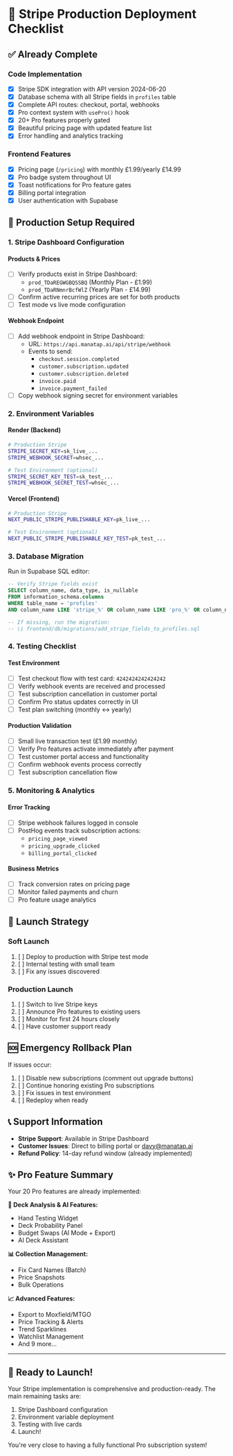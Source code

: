 # 🚀 Stripe Production Deployment Checklist

## ✅ **Already Complete**

### Code Implementation
- [x] Stripe SDK integration with API version 2024-06-20
- [x] Database schema with all Stripe fields in `profiles` table
- [x] Complete API routes: checkout, portal, webhooks
- [x] Pro context system with `usePro()` hook
- [x] 20+ Pro features properly gated
- [x] Beautiful pricing page with updated feature list
- [x] Error handling and analytics tracking

### Frontend Features
- [x] Pricing page (`/pricing`) with monthly £1.99/yearly £14.99
- [x] Pro badge system throughout UI
- [x] Toast notifications for Pro feature gates
- [x] Billing portal integration
- [x] User authentication with Supabase

## 🔧 **Production Setup Required**

### 1. Stripe Dashboard Configuration

#### Products & Prices
- [ ] Verify products exist in Stripe Dashboard:
  - `prod_TDaREGWGBQSSBQ` (Monthly Plan - £1.99)
  - `prod_TDaRNmnrBcfWlZ` (Yearly Plan - £14.99)
- [ ] Confirm active recurring prices are set for both products
- [ ] Test mode vs live mode configuration

#### Webhook Endpoint
- [ ] Add webhook endpoint in Stripe Dashboard:
  - URL: `https://api.manatap.ai/api/stripe/webhook`
  - Events to send:
    - `checkout.session.completed`
    - `customer.subscription.updated` 
    - `customer.subscription.deleted`
    - `invoice.paid`
    - `invoice.payment_failed`
- [ ] Copy webhook signing secret for environment variables

### 2. Environment Variables

#### Render (Backend)
```bash
# Production Stripe
STRIPE_SECRET_KEY=sk_live_...
STRIPE_WEBHOOK_SECRET=whsec_...

# Test Environment (optional)
STRIPE_SECRET_KEY_TEST=sk_test_...
STRIPE_WEBHOOK_SECRET_TEST=whsec_...
```

#### Vercel (Frontend)  
```bash
# Production Stripe
NEXT_PUBLIC_STRIPE_PUBLISHABLE_KEY=pk_live_...

# Test Environment (optional) 
NEXT_PUBLIC_STRIPE_PUBLISHABLE_KEY_TEST=pk_test_...
```

### 3. Database Migration

Run in Supabase SQL editor:

```sql
-- Verify Stripe fields exist
SELECT column_name, data_type, is_nullable 
FROM information_schema.columns 
WHERE table_name = 'profiles' 
AND column_name LIKE 'stripe_%' OR column_name LIKE 'pro_%' OR column_name = 'is_pro';

-- If missing, run the migration:
-- \i frontend/db/migrations/add_stripe_fields_to_profiles.sql
```

### 4. Testing Checklist

#### Test Environment
- [ ] Test checkout flow with test card: `4242424242424242`
- [ ] Verify webhook events are received and processed
- [ ] Test subscription cancellation in customer portal
- [ ] Confirm Pro status updates correctly in UI
- [ ] Test plan switching (monthly ↔ yearly)

#### Production Validation  
- [ ] Small live transaction test (£1.99 monthly)
- [ ] Verify Pro features activate immediately after payment
- [ ] Test customer portal access and functionality
- [ ] Confirm webhook events process correctly
- [ ] Test subscription cancellation flow

### 5. Monitoring & Analytics

#### Error Tracking
- [ ] Stripe webhook failures logged in console
- [ ] PostHog events track subscription actions:
  - `pricing_page_viewed`
  - `pricing_upgrade_clicked`
  - `billing_portal_clicked`

#### Business Metrics
- [ ] Track conversion rates on pricing page
- [ ] Monitor failed payments and churn
- [ ] Pro feature usage analytics

## 🎯 **Launch Strategy**

### Soft Launch
1. [ ] Deploy to production with Stripe test mode
2. [ ] Internal testing with small team
3. [ ] Fix any issues discovered

### Production Launch
1. [ ] Switch to live Stripe keys
2. [ ] Announce Pro features to existing users
3. [ ] Monitor for first 24 hours closely
4. [ ] Have customer support ready

## 🆘 **Emergency Rollback Plan**

If issues occur:
1. [ ] Disable new subscriptions (comment out upgrade buttons)
2. [ ] Continue honoring existing Pro subscriptions  
3. [ ] Fix issues in test environment
4. [ ] Redeploy when ready

## 📞 **Support Information**

- **Stripe Support**: Available in Stripe Dashboard
- **Customer Issues**: Direct to billing portal or davy@manatap.ai
- **Refund Policy**: 14-day refund window (already implemented)

## ✨ **Pro Feature Summary**

Your 20 Pro features are already implemented:

**🎯 Deck Analysis & AI Features:**
- Hand Testing Widget
- Deck Probability Panel  
- Budget Swaps (AI Mode + Export)
- AI Deck Assistant

**📊 Collection Management:**
- Fix Card Names (Batch)
- Price Snapshots
- Bulk Operations

**📈 Advanced Features:**
- Export to Moxfield/MTGO
- Price Tracking & Alerts
- Trend Sparklines
- Watchlist Management
- And 9 more...

---

## 🎉 **Ready to Launch!**

Your Stripe implementation is comprehensive and production-ready. The main remaining tasks are:
1. Stripe Dashboard configuration
2. Environment variable deployment  
3. Testing with live cards
4. Launch! 

You're very close to having a fully functional Pro subscription system!